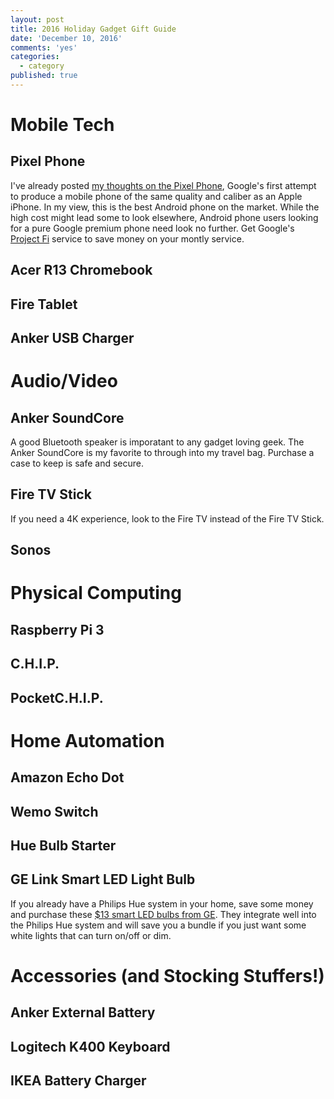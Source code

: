 ```yaml
---
layout: post
title: 2016 Holiday Gadget Gift Guide
date: 'December 10, 2016'
comments: 'yes'
categories:
  - category
published: true
---
```


# Mobile Tech

## Pixel Phone
I've already posted [my thoughts on the Pixel Phone][1], Google's first attempt to produce a mobile phone of the same quality and caliber as an Apple iPhone. In my view, this is the best Android phone on the market. While the high cost might lead some to look elsewhere, Android phone users looking for a pure Google premium phone need look no further. Get Google's [Project Fi](https://fi.google.com/) service to save money on your montly service.

## Acer R13 Chromebook

## Fire Tablet

## Anker USB Charger


# Audio/Video

## Anker SoundCore
A good Bluetooth speaker is imporatant to any gadget loving geek. The Anker SoundCore is my favorite to through into my travel bag. Purchase a case to keep is safe and secure.

## Fire TV Stick
If you need a 4K experience, look to the Fire TV instead of the Fire TV Stick.

## Sonos


# Physical Computing


## Raspberry Pi 3

## C.H.I.P.

## PocketC.H.I.P.


# Home Automation

## Amazon Echo Dot

## Wemo Switch

## Hue Bulb Starter

## GE Link Smart LED Light Bulb
If you already have a Philips Hue system in your home, save some money and purchase these [$13 smart LED bulbs from GE][2]. They integrate well into the Philips Hue system and will save you a bundle if you just want some white lights that can turn on/off or dim.


# Accessories (and Stocking Stuffers!)

## Anker External Battery

## Logitech K400 Keyboard

## IKEA Battery Charger

[1]:	http://www.stevencombs.com/android/2016/11/13/thoughts-on-the-google-pixel.html
[2]:	http://amzn.to/2epDo79
